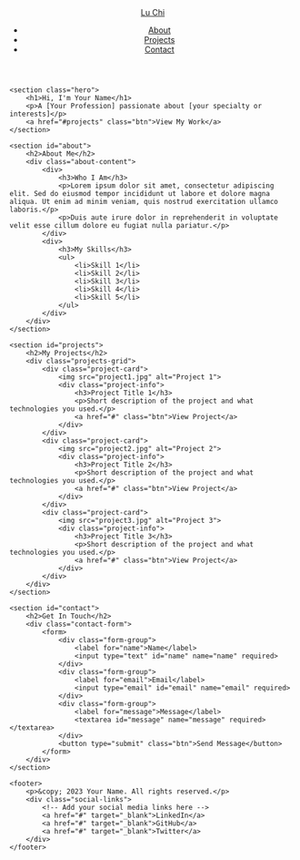 <!DOCTYPE html>
<html lang="en">
<head>
    <meta charset="UTF-8">
    <meta name="viewport" content="width=device-width, initial-scale=1.0">
    <title>Lu Chi | Portfolio</title>
</head>
  <body>
    <header>
        <nav>
            <a href="#" class="logo">Lu Chi</a>
            <ul>
                <li><a href="#about">About</a></li>
                <li><a href="#projects">Projects</a></li>
                <li><a href="#contact">Contact</a></li>
            </ul>
        </nav>
    </header>

    <section class="hero">
        <h1>Hi, I'm Your Name</h1>
        <p>A [Your Profession] passionate about [your specialty or interests]</p>
        <a href="#projects" class="btn">View My Work</a>
    </section>

    <section id="about">
        <h2>About Me</h2>
        <div class="about-content">
            <div>
                <h3>Who I Am</h3>
                <p>Lorem ipsum dolor sit amet, consectetur adipiscing elit. Sed do eiusmod tempor incididunt ut labore et dolore magna aliqua. Ut enim ad minim veniam, quis nostrud exercitation ullamco laboris.</p>
                <p>Duis aute irure dolor in reprehenderit in voluptate velit esse cillum dolore eu fugiat nulla pariatur.</p>
            </div>
            <div>
                <h3>My Skills</h3>
                <ul>
                    <li>Skill 1</li>
                    <li>Skill 2</li>
                    <li>Skill 3</li>
                    <li>Skill 4</li>
                    <li>Skill 5</li>
                </ul>
            </div>
        </div>
    </section>

    <section id="projects">
        <h2>My Projects</h2>
        <div class="projects-grid">
            <div class="project-card">
                <img src="project1.jpg" alt="Project 1">
                <div class="project-info">
                    <h3>Project Title 1</h3>
                    <p>Short description of the project and what technologies you used.</p>
                    <a href="#" class="btn">View Project</a>
                </div>
            </div>
            <div class="project-card">
                <img src="project2.jpg" alt="Project 2">
                <div class="project-info">
                    <h3>Project Title 2</h3>
                    <p>Short description of the project and what technologies you used.</p>
                    <a href="#" class="btn">View Project</a>
                </div>
            </div>
            <div class="project-card">
                <img src="project3.jpg" alt="Project 3">
                <div class="project-info">
                    <h3>Project Title 3</h3>
                    <p>Short description of the project and what technologies you used.</p>
                    <a href="#" class="btn">View Project</a>
                </div>
            </div>
        </div>
    </section>

    <section id="contact">
        <h2>Get In Touch</h2>
        <div class="contact-form">
            <form>
                <div class="form-group">
                    <label for="name">Name</label>
                    <input type="text" id="name" name="name" required>
                </div>
                <div class="form-group">
                    <label for="email">Email</label>
                    <input type="email" id="email" name="email" required>
                </div>
                <div class="form-group">
                    <label for="message">Message</label>
                    <textarea id="message" name="message" required></textarea>
                </div>
                <button type="submit" class="btn">Send Message</button>
            </form>
        </div>
    </section>

    <footer>
        <p>&copy; 2023 Your Name. All rights reserved.</p>
        <div class="social-links">
            <!-- Add your social media links here -->
            <a href="#" target="_blank">LinkedIn</a>
            <a href="#" target="_blank">GitHub</a>
            <a href="#" target="_blank">Twitter</a>
        </div>
    </footer>
</body>
</html>
